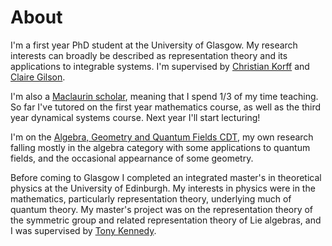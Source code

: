 # About
I'm a first year PhD student at the University of Glasgow.
My research interests can broadly be described as representation theory and its applications to integrable systems.
I'm supervised by [Christian Korff](https://sites.google.com/view/christiankorff/home/) and [Claire Gilson](https://www.gla.ac.uk/schools/mathematicsstatistics/staff/clairegilson/).

I'm also a [Maclaurin scholar](https://www.gla.ac.uk/schools/mathematicsstatistics/research/postgraduate/#themaclaurinscholarship), meaning that I spend 1/3 of my time teaching. So far I've tutored on the first year mathematics course, as well as the third year dynamical systems course. Next year I'll start lecturing!

I'm on the [Algebra, Geometry and Quantum Fields CDT](https://www.agq-cdt.org/), my own research falling mostly in the algebra category with some applications to quantum fields, and the occasional appearnance of some geometry.

Before coming to Glasgow I completed an integrated master's in theoretical physics at the University of Edinburgh. My interests in physics were in the mathematics, particularly representation theory, underlying much of quantum theory. My master's project was on the representation theory of the symmetric group and related representation theory of Lie algebras, and I was supervised by [Tony Kennedy](https://www.ph.ed.ac.uk/people/tony-kennedy).
